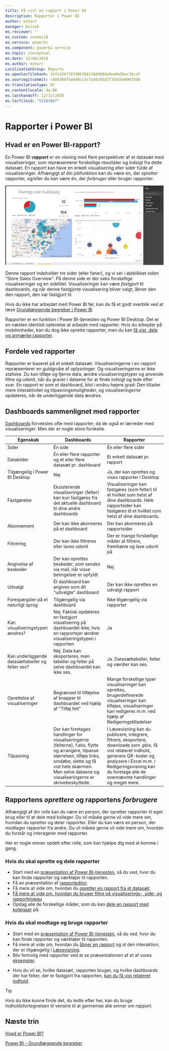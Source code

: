 ```yaml
---
title: Få vist en rapport i Power BI
description: Rapporter i Power BI
author: mihart
manager: kvivek
ms.reviewer: ''
ms.custom: seodec18
ms.service: powerbi
ms.component: powerbi-service
ms.topic: conceptual
ms.date: 12/06/2018
ms.author: mihart
LocalizationGroup: Reports
ms.openlocfilehash: 31fe32bff8749b7b8136d980da9ea0e5bec3bc4f
ms.sourcegitcommit: cd85d88fba0d9cc3c7a4dc03d2f35d2bd096759b
ms.translationtype: HT
ms.contentlocale: da-DK
ms.lasthandoff: 12/12/2018
ms.locfileid: "53281047"
---
```

# <a name="reports-in-power-bi"></a>Rapporter i Power BI
## <a name="what-is-a-power-bi-report"></a>Hvad er en Power BI-rapport?
En Power BI-***rapport*** er en visning med flere perspektiver af et datasæt med visualiseringer, som repræsenterer forskellige resultater og indsigt fra dette datasæt.  En rapport kan have en enkelt visualisering eller sider fulde af visualiseringer. Afhængigt af din jobfunktion kan du være én, der *opretter* rapporter, og/eller du kan være én, der *forbruger* eller bruger rapporter.

![rapportside](./media/end-user-reports/reportview.png)

Denne rapport indeholder tre sider (eller faner), og vi ser i øjeblikket siden "Store Sales Overview". På denne side er der seks forskellige visualiseringer og en sidetitel. Visualiseringer kan være *fastgjort* til dashboards, og når denne fastgjorte visualisering bliver valgt, åbner den den rapport, den var fastgjort til.

Hvis du ikke har arbejdet med Power BI før, kan du få et godt overblik ved at læse [Grundlæggende begreber i Power BI](end-user-basic-concepts.md)

Rapporter er en funktion i Power BI-tjenesten og Power BI Desktop. Det er en næsten identisk oplevelse at arbejde med rapporter. Hvis du arbejder på mobilenheder, kan du dog ikke oprette rapporter, men du kan [få vist, dele og anmærke rapporter](mobile/mobile-reports-in-the-mobile-apps.md).

## <a name="advantages-of-reports"></a>Fordele ved rapporter
Rapporter er baseret på et enkelt datasæt. Visualiseringerne i en rapport repræsenterer en guldgrube af oplysninger. Og visualiseringerne er ikke statiske. Du kan tilføje og fjerne data, ændre visualiseringstyper og anvende filtre og udsnit, når du graver i dataene for at finde indsigt og lede efter svar. En rapport er som et dashboard, blot i endnu højere grad: Den tillader mere interaktivitet og tilpasningsmuligheder, og visualiseringerne opdateres, når de underliggende data ændres.

## <a name="dashboards-versus-reports"></a>Dashboards sammenlignet med rapporter
[Dashboards](end-user-dashboards.md) forveksles ofte med rapporter, da de også er lærreder med visualiseringer. Men der er nogle store forskelle.  

| **Egenskab** | **Dashboards** | **Rapporter** |
| --- | --- | --- |
| Sider |Én side |Én eller flere sider |
| Datakilder |Én eller flere rapporter og et eller flere datasæt pr. dashboard |Et enkelt datasæt pr. rapport |
| Tilgængelig i Power BI Desktop |Nej |Ja, der kan oprettes og vises rapporter i Desktop |
| Fastgørelse |Eksisterende visualiseringer (felter) kan kun fastgøres fra det aktuelle dashboard til dine andre dashboards |Visualiseringer kan fastgøres (som felter) til et hvilket som helst af dine dashboards. Hele rapportsider kan fastgøres til et hvilket som helst af dine dashboards. |
| Abonnement |Der kan ikke abonneres på et dashboard |Der kan abonneres på rapportsider |
| Filtrering |Der kan ikke filtreres eller laves udsnit |Der er mange forskellige måder at filtrere, fremhæve og lave udsnit på |
| Angivelse af beskeder |Der kan oprettes beskeder, som sendes via mail, når visse betingelser er opfyldt |Nej |
| Udvalgt |Ét dashboard kan angives som dit "udvalgte" dashboard |Der kan ikke oprettes en udvalgt rapport |
| Forespørgsler på et naturligt sprog |Tilgængelig via dashboard |Ikke tilgængelig via rapporter |
| Kan visualiseringstypen ændres? |Nej. Faktisk opdateres en fastgjort visualisering på dashboardet ikke, hvis en rapportejer ændrer visualiseringstypen i rapporten |Ja |
| Kan underliggende datasættabeller og felter ses? |Nej. Data kan eksporteres, men tabeller og felter på selve dashboardet kan ikke ses. |Ja. Datasættabeller, felter og værdier kan ses. |
| Oprettelse af visualiseringer |Begrænset til tilføjelse af knapper til dashboardet ved hjælp af "Tilføj felt" |Mange forskellige typer visualiseringer kan oprettes, brugerdefinerede visualiseringer kan tilføjes, visualiseringer kan redigeres m.m. ved hjælp af Redigeringstilladelser |
| Tilpasning |Der kan foretages handlinger for visualiseringerne (felterne), f.eks. flytte og arrangere, tilpasse størrelsen, tilføje links, omdøbe, slette og få vist hele skærmen. Men selve dataene og visualiseringerne er skrivebeskyttede. |I Læsevisning kan du publicere, integrere, filtrere, eksportere, downloade som .pbix, få vist relateret indhold, generere QR-koder og analysere i Excel m.m.  I Redigeringsvisning kan du foretage alle de ovennævnte handlinger og meget mere. |

## <a name="report-creators-and-report-consumers"></a>Rapportens ***oprettere*** og rapportens ***forbrugere***
Afhængigt af din rolle kan du være en person, der opretter rapporter til eget brug eller til at dele med kolleger. Du vil måske gerne vil vide mere om, hvordan du opretter og deler rapporter. Eller du kan være en person, der modtager rapporter fra andre. Du vil måske gerne vil vide mere om, hvordan du forstår og interagerer med rapporter.

Her er nogle emner opdelt efter rolle, som kan hjælpe dig med at komme i gang.

### <a name="if-you-will-be-creating-and-sharing-reports"></a>Hvis du skal oprette og dele rapporter
* Start med en [præsentation af Power BI-tjenesten](end-user-basic-concepts.md), så du ved, hvor du kan finde rapporter og værktøjer til rapporten.
* Få en præsentation af [rapporteditor](../service-the-report-editor-take-a-tour.md).
* Få mere at vide om, hvordan du [opretter en rapport fra et datasæt](../service-report-create-new.md).
* [Få mere at vide om, hvordan du bruger filtre på visualiserings-, side- og rapportniveau](end-user-report-filter.md)
* Opdag alle de forskellige måder, som du kan [dele en rapport med kollegaer](../service-share-dashboards.md) på.

### <a name="if-you-will-be-receiving-and-consuming-reports"></a>Hvis du skal modtage og bruge rapporter
* Start med en [præsentation af Power BI-tjenesten](end-user-basic-concepts.md), så du ved, hvor du kan finde rapporter og værktøjer til rapporten.
* Få mere at vide om, hvordan du [åbner en rapport](end-user-report-open.md) og al den interaktion, der er tilgængelig i [Læsevisning](end-user-reading-view.md).
* Bliv fortrolig med rapporter ved at se præsentationen af et af vores [eksempler](../sample-tutorial-connect-to-the-samples.md).  
<!--* Don't need the report any more? You can [remove it](../service-delete.md).-->
* Hvis du vil se, hvilke datasæt, rapporten bruger, og hvilke dashboards der har felter, der er fastgjort fra rapporten, [kan du få vist relateret indhold](end-user-related.md).

> [!TIP]
> Hvis du ikke kunne finde det, du ledte efter her, kan du bruge indholdsfortegnelsen til venstre til at gennemse alle emner om *rapport*.
> 
> 

## <a name="next-steps"></a>Næste trin
[Hvad er Power BI?](../power-bi-overview.md) 

[Power BI – Grundlæggende begreber](end-user-basic-concepts.md)

